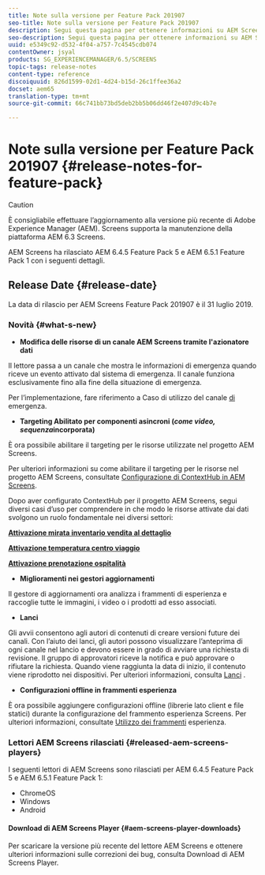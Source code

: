 ```yaml
---
title: Note sulla versione per Feature Pack 201907
seo-title: Note sulla versione per Feature Pack 201907
description: Segui questa pagina per ottenere informazioni su AEM Screens Feature Pack 201907, rilasciato il 31 luglio 2019.
seo-description: Segui questa pagina per ottenere informazioni su AEM Screens Feature Pack 201907, rilasciato il 31 luglio 2019.
uuid: e5349c92-d532-4f04-a757-7c4545cdb074
contentOwner: jsyal
products: SG_EXPERIENCEMANAGER/6.5/SCREENS
topic-tags: release-notes
content-type: reference
discoiquuid: 826d1599-02d1-4d24-b15d-26c1ffee36a2
docset: aem65
translation-type: tm+mt
source-git-commit: 66c741bb73bd5deb2bb5b06dd46f2e407d9c4b7e

---
```



# Note sulla versione per Feature Pack 201907 {#release-notes-for-feature-pack}

>[!CAUTION]
>
>È consigliabile effettuare l’aggiornamento alla versione più recente di Adobe Experience Manager (AEM). Screens supporta la manutenzione della piattaforma AEM 6.3 Screens.

AEM Screens ha rilasciato AEM 6.4.5 Feature Pack 5 e AEM 6.5.1 Feature Pack 1 con i seguenti dettagli.

## Release Date {#release-date}

La data di rilascio per AEM Screens Feature Pack 201907 è il 31 luglio 2019.

### Novità {#what-s-new}

* **Modifica delle risorse di un canale AEM Screens tramite l'azionatore dati**

Il lettore passa a un canale che mostra le informazioni di emergenza quando riceve un evento attivato dal sistema di emergenza. Il canale funziona esclusivamente fino alla fine della situazione di emergenza.

Per l’implementazione, fare riferimento a Caso di utilizzo del canale [di](emergency-channel.md) emergenza.

* **Targeting Abilitato per componenti asincroni (*come video, sequenza*incorporata)**

È ora possibile abilitare il targeting per le risorse utilizzate nel progetto AEM Screens.

Per ulteriori informazioni su come abilitare il targeting per le risorse nel progetto AEM Screens, consultate [Configurazione di ContextHub in AEM Screens](configuring-context-hub.md).

Dopo aver configurato ContextHub per il progetto AEM Screens, segui diversi casi d’uso per comprendere in che modo le risorse attivate dai dati svolgono un ruolo fondamentale nei diversi settori:

**[Attivazione mirata inventario vendita al dettaglio](retail-inventory-activation.md)**

**[Attivazione temperatura centro viaggio](local-temperature-activation.md)**

**[Attivazione prenotazione ospitalità](hospitality-reservation-activation.md)**

* **Miglioramenti nei gestori aggiornamenti**

Il gestore di aggiornamenti ora analizza i frammenti di esperienza e raccoglie tutte le immagini, i video o i prodotti ad esso associati.

* **Lanci**

Gli avvii consentono agli autori di contenuti di creare versioni future dei canali. Con l’aiuto dei lanci, gli autori possono visualizzare l’anteprima di ogni canale nel lancio e devono essere in grado di avviare una richiesta di revisione. Il gruppo di approvatori riceve la notifica e può approvare o rifiutare la richiesta. Quando viene raggiunta la data di inizio, il contenuto viene riprodotto nei dispositivi.
Per ulteriori informazioni, consulta [Lanci](launches.md) .

* **Configurazioni offline in frammenti esperienza**

È ora possibile aggiungere configurazioni offline (librerie lato client e file statici) durante la configurazione del frammento esperienza Screens. Per ulteriori informazioni, consultate [Utilizzo dei frammenti](experience-fragments-in-screens.md) esperienza.

### Lettori AEM Screens rilasciati {#released-aem-screens-players}

I seguenti lettori di AEM Screens sono rilasciati per AEM 6.4.5 Feature Pack 5 e AEM 6.5.1 Feature Pack 1:

* ChromeOS
* Windows
* Android

#### Download di AEM Screens Player {#aem-screens-player-downloads}

Per scaricare la versione più recente del lettore AEM Screens e ottenere ulteriori informazioni sulle correzioni dei bug, consulta Download [](https://download.macromedia.com/screens/)di AEM Screens Player.
